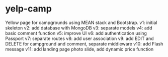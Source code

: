 # yelp-camp
Yellow page for campgrounds using MEAN stack and Bootstrap.
v1: initial skeleton
v2: add database with MongoDB
v3: separate models
v4: add basic comment function
v5: improve UI
v6: add authentication using Passport
v7: separate routes
v8: add user association
v9: add EDIT and DELETE for campground and comment, separate middleware
v10: add Flash message
v11: add landing page photo slide, add dynamic price function